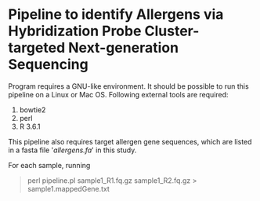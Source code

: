 # Pipeline to identify Allergens via Hybridization Probe Cluster-targeted Next-generation Sequencing

Program requires a GNU-like environment. It should be possible to run this pipeline on a Linux or Mac OS.
Following external tools are required:

1. bowtie2
2. perl 
3. R 3.6.1

This pipeline also requires target allergen gene sequences, which are listed in a fasta file '*allergens.fa*' in this study.

For each sample, running
> perl pipeline.pl sample1_R1.fq.gz sample1_R2.fq.gz > sample1.mappedGene.txt

